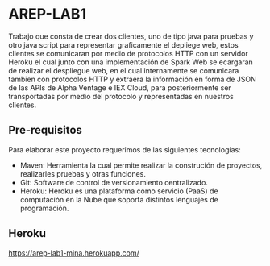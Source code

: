 # AREP-LAB1

Trabajo que consta de crear dos clientes, uno de tipo java para pruebas y otro java script para representar graficamente el depliege web, estos clientes se comunicaran por medio de protocolos HTTP con un servidor Heroku el cual junto con una implementación de Spark Web se ecargaran de realizar el despliegue web, en el cual internamente se comunicara tambien con protocolos HTTP y extraera la información en forma de JSON de las APIs de Alpha Ventage e IEX Cloud, para posteriormente ser transportadas por medio del protocolo y representadas en nuestros clientes.

## Pre-requisitos

Para elaborar este proyecto requerimos de las siguientes tecnologías:

- Maven: Herramienta la cual permite realizar la construción de proyectos, realizarles pruebas y otras funciones.
- Git: Software de control de versionamiento centralizado.
- Heroku: Heroku es una plataforma como servicio (PaaS) de computación en la Nube que soporta distintos lenguajes de programación.

## Heroku

https://arep-lab1-mina.herokuapp.com/

